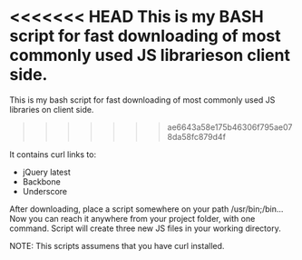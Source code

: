 <<<<<<< HEAD
This is my BASH script for fast downloading of most commonly used JS librarieson client side.
=======
This is my bash script for fast downloading of most commonly used JS libraries on client side.
>>>>>>> ae6643a58e175b46306f795ae078da58fc879d4f

It contains curl links to:
 - jQuery latest
 - Backbone
 - Underscore

After downloading, place a script somewhere on your path /usr/bin;/bin...
Now you can reach it anywhere from your project folder, with one command.
Script will create three new JS files in your working directory.

NOTE:
This scripts assumens that you have curl installed.

